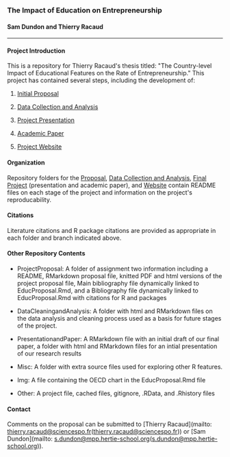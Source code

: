 ### The Impact of Education on Entrepreneurship

#### Sam Dundon and Thierry Racaud
* * * 
#### Project Introduction
This is a repository for Thierry Racaud's thesis titled: "The Country-level Impact of Educational Features on the Rate of Entrepreneurship." This project has contained several steps, including the development of:

1. [Initial Proposal](https://raw.githubusercontent.com/SamDund/Assign2Education/master/Proposal/EducProposal.html)  


2. [Data Collection and Analysis](https://raw.githubusercontent.com/SamDund/Assign2Education/master/Assignment2/GEMDataSource.html)  


3. [Project Presentation](https://raw.githubusercontent.com/SamDund/Assign2Education/master/FinalAssignment/Presentation/EdEntrePres.html)  


4. [Academic Paper](https://raw.githubusercontent.com/SamDund/Assign2Education/master/FinalAssignment/FromEducationToEntrepreneurship.Rmd)   


5. [Project Website](http://samdund.github.io/Assign2Education/)  


#### Organization
Repository folders for the [Proposal](https://github.com/SamDund/Assign2Education/tree/master/Proposal), [Data Collection and Analysis](https://github.com/SamDund/Assign2Education/tree/master/Assignment2), [Final Project](https://github.com/SamDund/Assign2Education/tree/master/FinalAssignment) (presentation and academic paper), and [Website](https://github.com/SamDund/Assign2Education/tree/gh-pages) contain README files on each stage of the project and information on the project's reproducability.


#### Citations  
Literature citations and R package citations are provided as appropriate in each folder and branch indicated above.   


#### Other Repository Contents
- ProjectProposal: A folder of assignment two information including a README, RMarkdown proposal file, knitted PDF and html versions of the project proposal file, Main bibliography file dynamically linked to EducProposal.Rmd, and a Bibliography file dynamically linked to EducProposal.Rmd with citations for R and packages  


- DataCleaningandAnalysis: A folder with html and RMarkdown files on the data analysis and cleaning process used as a basis for future stages of the project.


- PresentationandPaper:  A RMarkdown file with an initial draft of our final paper, a folder with html and RMarkdown files for an intial presentation of our research results


- Misc: A folder with extra source files used for exploring other R features.  


- Img: A file containing the OECD chart in the EducProposal.Rmd file  


- Other: A project file, cached files, gitignore, .RData, and .Rhistory files


#### Contact
Comments on the proposal can be submitted to [Thierry Racaud](mailto: thierry.racaud@sciencespo.fr(thierry.racaud@sciencespo.fr)) or [Sam Dundon](mailto: s.dundon@mpp.hertie-school.org(s.dundon@mpp.hertie-school.org)).
